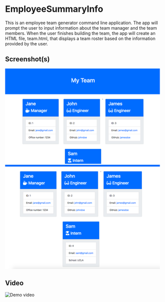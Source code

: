 # EmployeeSummaryInfo
This is an employee team generator command line application. The app will prompt the user to input information about the team manager and the team members. When the user finishes building the team, the app will create an HTML file, team.html, that displays a team roster based on the information provided by the user.

## Screenshot(s)
![Employee team generator 1](./screenshots/ESI1.png)
![Employee team generator 2](./screenshots/ESI2.png)

## Video
![Demo video](https://drive.google.com/file/d/1q0bINSquX19DKm3MrqtwfgNXmybCkS_L/preview)